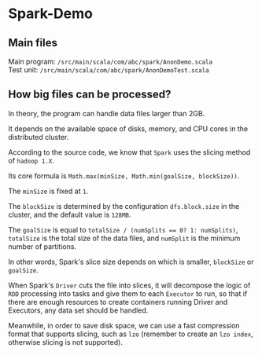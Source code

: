 # Spark-Demo

## Main files
Main program: `/src/main/scala/com/abc/spark/AnonDemo.scala`  
Test unit:    `/src/main/scala/com/abc/spark/AnonDemoTest.scala`


## How big files can be processed?
In theory, the program can handle data files larger than 2GB.

It depends on the available space of disks, memory, and CPU cores in the distributed cluster. 

According to the source code, we know that `Spark` uses the slicing method of `hadoop 1.X`.

Its core formula is `Math.max(minSize, Math.min(goalSize, blockSize))`.

The `minSize` is fixed at `1`. 

The `blockSize` is determined by the configuration `dfs.block.size` in the cluster, and the default value is `128MB`.

The `goalSize` is equal to `totalSize / (numSplits == 0? 1: numSplits)`, `totalSize` is the total size of the data files, and `numSplit` is the minimum number of partitions.

In other words, Spark's slice size depends on which is smaller, `blockSize` or `goalSize`.

When Spark's `Driver` cuts the file into slices, it will decompose the logic of `RDD` processing into tasks and give them to each `Executor` to run, so that if there are enough resources to create containers running Driver and Executors, any data set should be handled.

Meanwhile, in order to save disk space, we can use a fast compression format that supports slicing, such as `lzo` (remember to create an `lzo index`, otherwise slicing is not supported).


